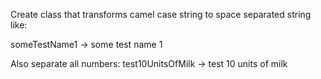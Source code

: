 Create class that transforms camel case string to space separated string like:

someTestName1 -> some test name 1

Also separate all numbers:
test10UnitsOfMilk -> test 10 units of milk 